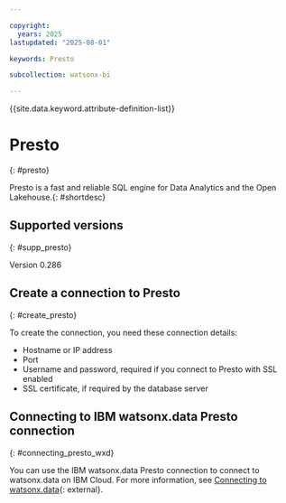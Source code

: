 ```yaml
---

copyright:
  years: 2025
lastupdated: "2025-08-01"

keywords: Presto

subcollection: watsonx-bi

---
```

{{site.data.keyword.attribute-definition-list}}

# Presto
{: #presto}

Presto is a fast and reliable SQL engine for Data Analytics and the Open Lakehouse.{: #shortdesc}


## Supported versions
{: #supp_presto}

Version 0.286


## Create a connection to Presto
{: #create_presto}

To create the connection, you need these connection details:

- Hostname or IP address
- Port 
- Username and password, required if you connect to Presto with SSL enabled
- SSL certificate, if required by the database server

## Connecting to IBM watsonx.data Presto connection
{: #connecting_presto_wxd}

You can use the IBM watsonx.data Presto connection to connect to watsonx.data on IBM Cloud. For more information, see [Connecting to watsonx.data](/docs/watsonx-bi?topic=watsonx-bi-wxd){: external}.
